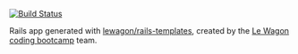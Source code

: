 [![Build Status](https://travis-ci.org/v-bianchi/product_hunt_clone-2.svg?branch=master)](https://travis-ci.org/v-bianchi/product_hunt_clone-2)

Rails app generated with [lewagon/rails-templates](https://github.com/lewagon/rails-templates), created by the [Le Wagon coding bootcamp](https://www.lewagon.com) team.
